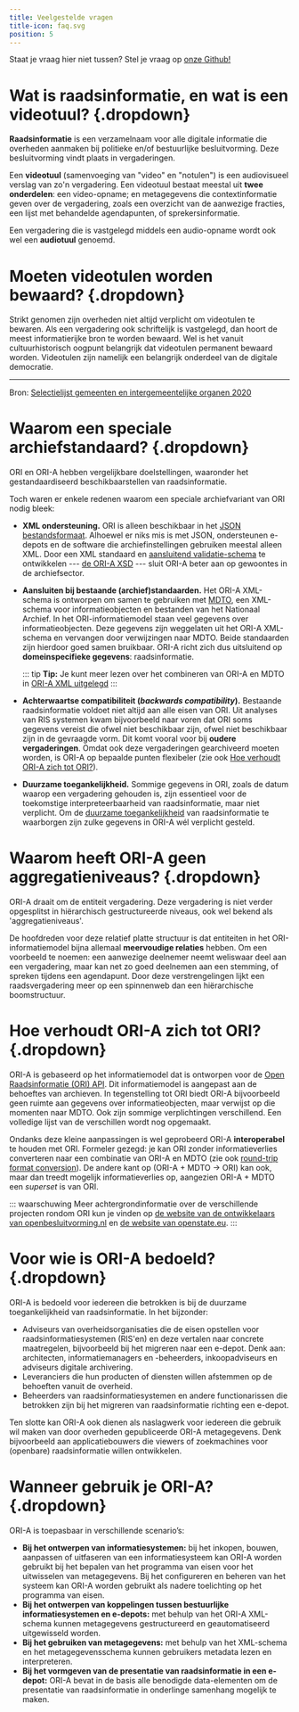 ```yaml
---
title: Veelgestelde vragen
title-icon: faq.svg
position: 5
---
```


Staat je vraag hier niet tussen? Stel je vraag op [onze Github!](https://github.com/Regionaal-Archief-Rivierenland/ORI-A-XSD/discussions/categories/q-a)

# Wat is raadsinformatie, en wat is een videotuul? {.dropdown}

**Raadsinformatie** is een verzamelnaam voor alle digitale informatie die overheden aanmaken bij politieke en/of bestuurlijke besluitvorming. Deze besluitvorming vindt plaats in vergaderingen.

Een **videotuul** (samenvoeging van "video" en "notulen") is een audiovisueel verslag van zo'n vergadering. Een videotuul bestaat meestal uit **twee onderdelen**: een video-opname; en metagegevens die contextinformatie geven over de vergadering, zoals een overzicht van de aanwezige fracties,  een lijst met behandelde agendapunten, of sprekersinformatie.

Een vergadering die is vastgelegd middels een audio-opname wordt ook wel een **audiotuul** genoemd.

# Moeten videotulen worden bewaard? {.dropdown}

Strikt genomen zijn overheden niet altijd verplicht om videotulen te bewaren. Als een vergadering ook schriftelijk is vastgelegd, dan hoort de meest informatierijke bron te worden bewaard. Wel is het vanuit cultuurhistorisch oogpunt belangrijk dat videotulen permanent bewaard worden. Videotulen zijn namelijk een belangrijk onderdeel van de digitale democratie. 

----

Bron: [Selectielijst gemeenten en intergemeentelijke organen 2020](https://www.nationaalarchief.nl/archiveren/kennisbank/selectielijst-gemeenten-en-intergemeentelijke-organen-2020)

# Waarom een speciale archiefstandaard? {.dropdown}

ORI en ORI-A hebben vergelijkbare doelstellingen, waaronder het gestandaardiseerd beschikbaarstellen van raadsinformatie.

Toch waren er enkele redenen waarom een speciale archiefvariant van ORI nodig bleek:

* **XML ondersteuning.** ORI is alleen beschikbaar in het [JSON bestandsformaat](https://en.wikipedia.org/wiki/JSON). Alhoewel er niks mis is met JSON, ondersteunen e-depots en de software die archiefinstellingen gebruiken meestal alleen XML. Door een XML standaard en [aansluitend validatie-schema](https://en.wikipedia.org/wiki/XML_Schema_(W3C)) te ontwikkelen --- [de ORI-A XSD](downloads) --- sluit ORI-A beter aan op gewoontes in de archiefsector.

* **Aansluiten bij bestaande (archief)standaarden.** Het ORI-A XML-schema is ontworpen om samen te gebruiken met [MDTO](https://www.nationaalarchief.nl/archiveren/mdto#collapse-102790), een XML-schema voor informatieobjecten en bestanden van het Nationaal Archief. In het ORI-informatiemodel staan veel gegevens over informatieobjecten. Deze gegevens zijn weggelaten uit het ORI-A XML-schema en vervangen door verwijzingen naar MDTO. Beide standaarden zijn hierdoor goed samen bruikbaar. ORI-A richt zich dus uitsluitend op **domeinspecifieke gegevens**: raadsinformatie.

  ::: tip
  **Tip:** Je kunt meer lezen over het combineren van ORI-A en MDTO in [ORI-A XML uitgelegd](tutorial#ori-a-mdto-combineren)
  :::

* **Achterwaartse compatibiliteit (_backwards compatibility_).**  Bestaande raadsinformatie voldoet niet altijd aan alle eisen van ORI. Uit analyses van RIS systemen kwam bijvoorbeeld naar voren dat ORI soms gegevens vereist die ofwel niet beschikbaar zijn, ofwel niet beschikbaar zijn in de gevraagde vorm. Dit komt vooral voor bij **oudere vergaderingen**. Omdat ook deze vergaderingen gearchiveerd moeten worden, is ORI-A op bepaalde punten flexibeler (zie ook [Hoe verhoudt ORI-A zich tot ORI?](faq)).

* **Duurzame toegankelijkheid.** Sommige gegevens in ORI, zoals de datum waarop een vergadering gehouden is, zijn essentieel voor de toekomstige interpreteerbaarheid van raadsinformatie, maar niet verplicht. Om de [duurzame toegankelijkheid](https://www.nationaalarchief.nl/archiveren/kennisbank/duurzaam-toegankelijk) van raadsinformatie te waarborgen zijn zulke gegevens in ORI-A wél verplicht gesteld.

# Waarom heeft ORI-A geen aggregatieniveaus? {.dropdown}

ORI-A draait om de entiteit vergadering. Deze vergadering is niet verder opgesplitst in hiërarchisch gestructureerde niveaus, ook wel bekend als 'aggregatieniveaus'. 

De hoofdreden voor deze relatief platte structuur is dat entiteiten in het ORI-informatiemodel bijna allemaal **meervoudige relaties** hebben. Om een voorbeeld te noemen: een aanwezige deelnemer neemt weliswaar deel aan een vergadering, maar kan net zo goed deelnemen aan een stemming, of spreken tijdens een agendapunt. Door deze verstrengelingen lijkt een raadsvergadering meer op een spinnenweb dan een hiërarchische boomstructuur.

<!-- "Voor sommige e-depots is het handig als ORI-A XML-bestanden bij het opmaken van een levering worden opgeknipt en verspreid over de aggregatieniveaus in een MDTO sidecar-structuur. Zie hiervoor de voorbeeldimplementatie van ELO" (Hier een link opnemen naar de voorbeeldbestanden van ELO, waarin ORI-A gegevens in de MDTO aggregatieniveaus is onderverdeeld) -->

# Hoe verhoudt ORI-A zich tot ORI? {.dropdown}

ORI-A is gebaseerd op het informatiemodel dat is ontworpen voor de [Open Raadsinformatie (ORI) API](https://github.com/VNG-Realisatie/ODS-Open-Raadsinformatie). Dit informatiemodel is aangepast aan de behoeftes van archieven. In tegenstelling tot ORI biedt ORI-A bijvoorbeeld geen ruimte aan gegevens over informatieobjecten, maar verwijst op die momenten naar MDTO. Ook zijn sommige verplichtingen verschillend. Een volledige lijst van de verschillen wordt nog opgemaakt.

Ondanks deze kleine aanpassingen is wel geprobeerd ORI-A **interoperabel** te houden met ORI. Formeler gezegd: je kan ORI zonder informatieverlies converteren naar een combinatie van ORI-A en MDTO (zie ook [round-trip format conversion](https://en.wikipedia.org/wiki/Round-trip_format_conversion)). De andere kant op (ORI-A + MDTO → ORI) kan ook, maar dan treedt mogelijk informatieverlies op, aangezien ORI-A + MDTO een _superset_ is van ORI.

::: waarschuwing
Meer achtergrondinformatie over de verschillende projecten rondom ORI kun je vinden op [de website van de ontwikkelaars van openbesluitvorming.nl](https://ontola.io/nl/cases/openbesluitvorming/) en [de website van openstate.eu](https://openstate.eu/nl/projecten-tools-data/besluiten/open-raadsinformatie/).
:::

<!-- todo: benoem conversiescripts wanneer die af zijn -->

# Voor wie is ORI-A bedoeld? {.dropdown}

ORI-A is bedoeld voor iedereen die betrokken is bij de duurzame toegankelijkheid van raadsinformatie. In het bijzonder:

- Adviseurs van overheidsorganisaties die de eisen opstellen voor raadsinformatiesystemen (RIS'en) en deze vertalen naar concrete maatregelen, bijvoorbeeld bij het migreren naar een e-depot. Denk aan: architecten, informatiemanagers en -beheerders, inkoopadviseurs en adviseurs digitale archivering.
- Leveranciers die hun producten of diensten willen afstemmen op de behoeften vanuit de overheid.
- Beheerders van raadsinformatiesystemen en andere functionarissen die betrokken zijn bij het migreren van raadsinformatie richting een e-depot. 

Ten slotte kan ORI-A ook dienen als naslagwerk voor iedereen die gebruik wil maken van door overheden gepubliceerde ORI-A metagegevens. Denk bijvoorbeeld aan applicatiebouwers die viewers of zoekmachines voor (openbare) raadsinformatie willen ontwikkelen.

# Wanneer gebruik je ORI-A? {.dropdown}

ORI-A is toepasbaar in verschillende scenario’s:

- **Bij het ontwerpen van informatiesystemen:** bij het inkopen, bouwen, aanpassen of uitfaseren van een informatiesysteem kan ORI-A worden gebruikt bij het bepalen van het programma van eisen voor het uitwisselen van metagegevens. Bij het configureren en beheren van het systeem kan ORI-A worden gebruikt als nadere toelichting op het programma van eisen. 
- **Bij het ontwerpen van koppelingen tussen bestuurlijke informatiesystemen en e-depots:** met behulp van het ORI-A XML-schema kunnen metagegevens gestructureerd en geautomatiseerd uitgewisseld worden. 
- **Bij het gebruiken van metagegevens:** met behulp van het XML-schema en het metagegevensschema kunnen gebruikers metadata lezen en interpreteren. 
- **Bij het vormgeven van de presentatie van raadsinformatie in een e-depot:** ORI-A bevat in de basis alle benodigde data-elementen om de presentatie van raadsinformatie in onderlinge samenhang mogelijk te maken. 


